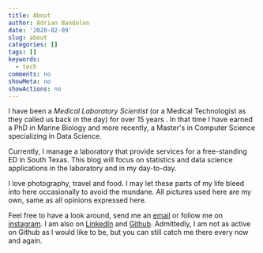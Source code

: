 ```yaml
---
title: About
author: Adrian Bandolon
date: '2020-02-09'
slug: about
categories: []
tags: []
keywords:
  - tech
comments: no
showMeta: no
showActions: no
---
```


I have been a *Medical Laboratory Scientist* (or a Medical Technologist as they called us back in the day) for over 15 years . In that time I have earned a PhD in Marine Biology and more recently, a Master's in Computer Science specializing in Data Science.

Currently, I manage a laboratory that provide services for a free-standing ED in South Texas. This blog will focus on statistics and data science applications in the laboratory and in my day-to-day.

I love photography, travel and food. I may let these parts of my life bleed into here occasionally to avoid the mundane. All pictures used here are my own, same as all opinions expressed here.

Feel free to have a look around, send me an [email](mailto:bandolonadrian@gmail.com) or follow me on [instagram](https://www.instagram.com/spyrokete/). I am also on [LinkedIn](https://www.linkedin.com/in/adrian-bandolon/) and [Github](https://github.com/adrianBandolon). Admittedly, I am not as active on Github as I would like to be, but you can still catch me there every now and again.
